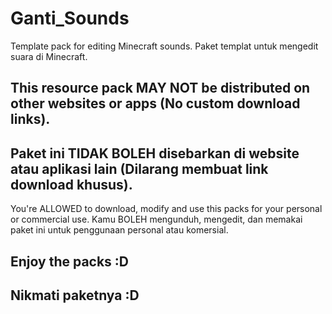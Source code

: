 # Ganti_Sounds
Template pack for editing Minecraft sounds.
Paket templat untuk mengedit suara di Minecraft.
## This resource pack MAY NOT be distributed on other websites or apps (No custom download links).
## Paket ini TIDAK BOLEH disebarkan di website atau aplikasi lain (Dilarang membuat link download khusus).
You're ALLOWED to download, modify and use this packs for your personal or commercial use.
Kamu BOLEH mengunduh, mengedit, dan memakai paket ini untuk penggunaan personal atau komersial.
## Enjoy the packs :D
## Nikmati paketnya :D
